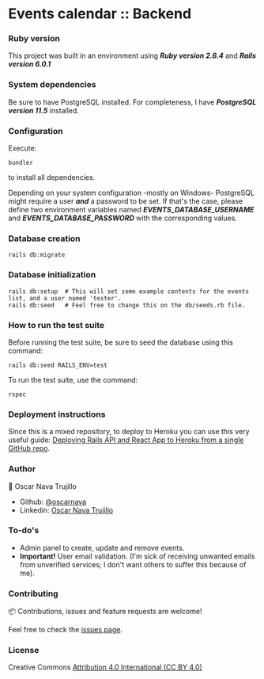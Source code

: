 # Events calendar :: Backend

### Ruby version
This project was built in an environment using _**Ruby version 2.6.4**_ and _**Rails version 6.0.1**_

### System dependencies
Be sure to have PostgreSQL installed. For completeness, I have _**PostgreSQL version 11.5**_ installed.

### Configuration
Execute:
````
bundler
````
to install all dependencies.

Depending on your system configuration -mostly on Windows- PostgreSQL might require a user _**and**_ a password to be set. If that's the case, please define two environment variables named _**EVENTS_DATABASE_USERNAME**_ and _**EVENTS_DATABASE_PASSWORD**_ with the corresponding values.

### Database creation
``
rails db:migrate
``

### Database initialization
````
rails db:setup  # This will set some example contents for the events list, and a user named 'tester'.
rails db:seed   # Feel free to change this on the db/seeds.rb file.
````

### How to run the test suite
Before running the test suite, be sure to seed the database using this command:
````
rails db:seed RAILS_ENV=test
````
To run the test suite, use the command:
````
rspec
````

### Deployment instructions
Since this is a mixed repository, to deploy to Heroku you can use this very useful guide: [Deploying Rails API and React App to Heroku from a single GitHub repo](https://medium.com/@nothingisfunny/deploying-rails-api-and-react-app-to-heroku-from-a-single-github-repo-7d8597abc55a).

### Author
  👤 Oscar Nava Trujillo
  - Github: [@oscarnava]( https://github.com/oscarnava )
  - Linkedin: [Oscar Nava Trujillo](https://www.linkedin.com/in/oscar-nava-trujillo-15847a14a/)

### To-do's
- Admin panel to create, update and remove events.
- **Important!** User email validation. (I'm sick of receiving unwanted emails from unverified services; I don't want others to suffer this because of me).

### Contributing
📦 Contributions, issues and feature requests are welcome!

Feel free to check the [issues page](https://github.com/oscarnava/Events-calendar/issues).

### License
Creative Commons [Attribution 4.0 International (CC BY 4.0)](https://creativecommons.org/licenses/by/4.0/)
